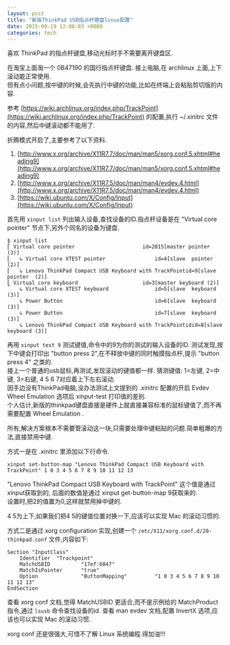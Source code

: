 ```yaml
---
layout: post
title: "新版ThinkPad USB指点杆键盘linux配置"
date: 2015-09-19 12:08:03 +0800
categories: tech
---
```


喜欢 ThinkPad 的指点杆键盘,移动光标时手不需要离开键盘区.

在淘宝上面淘一个 0B47190 的国行指点杆键盘. 接上电脑,在 archlinux 上面,上下滚动能正常使用.  
但有点小问题,按中键的时候,会先执行中键的功能,比如在终端上会粘贴剪切版的内容.

参考 [https://wiki.archlinux.org/index.php/TrackPoint](https://wiki.archlinux.org/index.php/TrackPoint) 的配置,执行 ~/.xinitrc 文件的内容,然后中键滚动都不能用了.

折腾模式开启了,主要参考了以下资料.

1. [http://www.x.org/archive/X11R7.7/doc/man/man5/xorg.conf.5.xhtml#heading9](http://www.x.org/archive/X11R7.7/doc/man/man5/xorg.conf.5.xhtml#heading9)
2. [http://www.x.org/archive/X11R7.5/doc/man/man4/evdev.4.html](http://www.x.org/archive/X11R7.5/doc/man/man4/evdev.4.html)
3. [https://wiki.ubuntu.com/X/Config/Input](https://wiki.ubuntu.com/X/Config/Input)

首先用 `xinput list` 列出输入设备,查找设备的ID.指点杆设备是在 "Virtual core pointer" 节点下,另外个同名的设备为键盘.

    $ xinput list
    ⎡ Virtual core pointer                      id=2015[master pointer  (3)]
    ⎜   ↳ Virtual core XTEST pointer                id=4[slave  pointer  (2)]
    ⎜   ↳ Lenovo ThinkPad Compact USB Keyboard with TrackPointid=9[slave  pointer  (2)]
    ⎣ Virtual core keyboard                     id=3[master keyboard (2)]
        ↳ Virtual core XTEST keyboard               id=5[slave  keyboard (3)]
        ↳ Power Button                              id=6[slave  keyboard (3)]
        ↳ Power Button                              id=7[slave  keyboard (3)]
        ↳ Lenovo ThinkPad Compact USB Keyboard with TrackPointidid=8[slave  keyboard (3)]

再用 `xinput test 9` 测试键值,命令中的9为你的测试的输入设备的ID. 测试发现,按下中键会打印出 "button press 2",在不释放中键的同时触摸指点杆,提示 "button press 4" 之类的.  
接上一个普通的usb鼠标,再测试,发现滚动的键值都一样. 猜测键值: 1=左键, 2=中键, 3=右键, 4 5 6 7对应着上下左右滚动.  
因手边没有ThinkPad电脑,没办法测试上文提到的 .xinitrc 配置的开启 Evdev Wheel Emulation 选项后 xinput-test 打印值的差别.  
个人估计,新版的thinkpad键盘直接是硬件上就直接兼容标准的鼠标键值了,而不再需要配置 Wheel Emulation .

所有,解决方案根本不需要管滚动这一块,只需要处理中键粘贴的问题.简单粗爆的方法,直接禁用中键.


方式一是在 .xinitrc 里添加以下行命令.

    xinput set-button-map "Lenovo ThinkPad Compact USB Keyboard with TrackPoint" 1 0 3 4 5 6 7 8 9 10 11 12 13

"Lenovo ThinkPad Compact USB Keyboard with TrackPoint" 这个值是通过xinput获取到的, 后面的数值是通过 xinput get-button-map 9获取来的.  
设置时,把2的值置为0,这样就禁用掉中键的.  

4 5为上下,如果我们把4 5的键值位置对换一下,应该可以实现 Mac 的滚动习惯的.


方式二是通过 xorg configuration 实现,创建一个 `/etc/X11/xorg.conf.d/20-thinkpad.conf` 文件,内容如下:

    Section "InputClass"
        Identifier  "Trackpoint"
        MatchUSBID          "17ef:6047"
        MatchIsPointer      "true"
        Option              "ButtonMapping"         "1 0 3 4 5 6 7 8 9 10 11 12 13"
    EndSection

查看 xorg conf 文档,觉得 MatchUSBID 更适合,而不是示例给的 MatchProduct 指令,通过 `lsusb` 命令查找设备的id.
查看 man evdev 文档,配置 InvertX 选项,应该也可以实现 Mac 的滚动习惯.


xorg conf 还是很强大,可惜不了解 Linux 系统编程.得加油!!!
